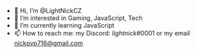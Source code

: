 - 👋 Hi, I’m @LightNickCZ
- 👀 I’m interested in Gaming, JavaScript, Tech
- 🌱 I’m currently learning JavaScript
- 📫 How to reach me: my Discord: _lightnick_#0001 or my email nickpvp716@gmail.com

<!---
LightNickCZ/LightNickCZ is a ✨ special ✨ repository because its `README.md` (this file) appears on your GitHub profile.
You can click the Preview link to take a look at your changes.
--->

